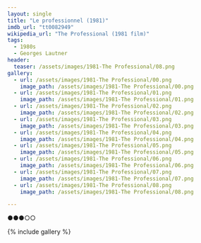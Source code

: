 ```yaml
---
layout: single
title: "Le professionnel (1981)"
imdb_url: "tt0082949"
wikipedia_url: "The Professional (1981 film)"
tags:
  - 1980s 
  - Georges Lautner
header:
  teaser: /assets/images/1981-The Professional/08.png
gallery:
  - url: /assets/images/1981-The Professional/00.png
    image_path: /assets/images/1981-The Professional/00.png  
  - url: /assets/images/1981-The Professional/01.png
    image_path: /assets/images/1981-The Professional/01.png
  - url: /assets/images/1981-The Professional/02.png
    image_path: /assets/images/1981-The Professional/02.png
  - url: /assets/images/1981-The Professional/03.png
    image_path: /assets/images/1981-The Professional/03.png
  - url: /assets/images/1981-The Professional/04.png
    image_path: /assets/images/1981-The Professional/04.png
  - url: /assets/images/1981-The Professional/05.png
    image_path: /assets/images/1981-The Professional/05.png
  - url: /assets/images/1981-The Professional/06.png
    image_path: /assets/images/1981-The Professional/06.png
  - url: /assets/images/1981-The Professional/07.png
    image_path: /assets/images/1981-The Professional/07.png
  - url: /assets/images/1981-The Professional/08.png
    image_path: /assets/images/1981-The Professional/08.png

---
```

●●●○○

{% include gallery %}
